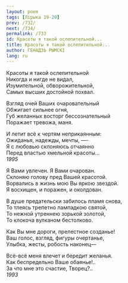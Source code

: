 ```yaml
---
layout: poem
tags: [Лірыка 19-20]
prev: /732/
next: /734/
permalink: /733
id: Красоты я такой ослепительной...
title: Красоты я такой ослепительной...
author: ГЕНАДЗЬ РЫМСКІ
lang: ru
---
```



Красоты я такой ослепительной  
Никогда и нигде не видал,  
Изумительной, обворожительной,  
Самых высших достойной похвал.  

Взгляд очей Ваших очаровательный  
Обжигает сильнее огня,  
Губ желанных восторг бессознательный  
Поражает тревожа, маня.  

И летит всё к чертям неприкаянным:  
Ожиданья, надежды, мечты, —-  
Я с любовью склоняюсь отчаянно  
Перед властью хмельной красоты...  
*1995*  

Я Вами увлечен. Я Вами очарован.  
Склоняю голову пред Вашей красотой.  
Ворвались в жизнь мою Вы яркою звездой.  
Я восхищен, и поражен, и околдован.  

В душе предательски забилось пламя снова,  
То тлеясь трепетно лампадкою святой,  
То нежной утреннею зорькой золотой,  
То клокоча вулканом бестолково.  

Как Вы мне дороги, прелестное созданье!  
Ваш голос, взгляд, фигуры очертанье,  
Улыбка, жесты, робость наконец—  

Всё-всё меня влечет и бередит желанья.  
Как беспредельно Ваше обаянье!..  
За что мне это счастие, Творец?..   
*1993*  
